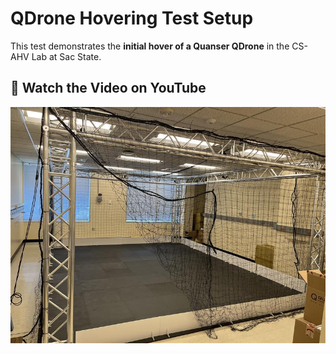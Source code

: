 # QDrone Hovering Test Setup

This test demonstrates the **initial hover of a Quanser QDrone** in the CS-AHV Lab at Sac State. 

## 🎥 Watch the Video on YouTube
[![Watch QDrone Hover Test](../../Images/CSHAV_Lab.jpg)](https://www.youtube.com/watch?v=VS8BQ9FYfoI)

